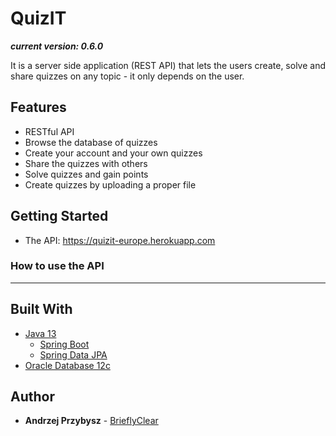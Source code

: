 # QuizIT

***current version: 0.6.0***

It is a server side application (REST API) that lets the users create, solve and share quizzes on any topic - it only depends on the user.

## Features
* RESTful API
* Browse the database of quizzes
* Create your account and your own quizzes
* Share the quizzes with others
* Solve quizzes and gain points
* Create quizzes by uploading a proper file

## Getting Started
 * The API: https://quizit-europe.herokuapp.com

### How to use the API

---

## Built With
* [Java 13]()
  * [Spring Boot]()
  * [Spring Data JPA]()
* [Oracle Database 12c]()

## Author

* **Andrzej Przybysz** - [BrieflyClear](https://github.com/BirieflyClear)

